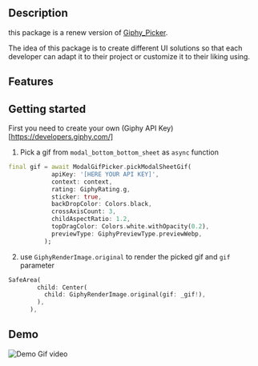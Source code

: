 ## Description
this package is a renew version of [Giphy_Picker](https://pub.dev/packages/giphy_picker).

The idea of this package is to create different UI solutions so that each developer can adapt it to their project or customize it to their liking using.

## Features


## Getting started

First you need to create your own (Giphy API Key)[https://developers.giphy.com/]

1) Pick a gif from `modal_bottom_bottom_sheet` as `async` function
```dart
final gif = await ModalGifPicker.pickModalSheetGif(
            apiKey: '[HERE YOUR API KEY]',
            context: context,
            rating: GiphyRating.g,
            sticker: true,
            backDropColor: Colors.black,
            crossAxisCount: 3,
            childAspectRatio: 1.2,
            topDragColor: Colors.white.withOpacity(0.2),
            previewType: GiphyPreviewType.previewWebp,
          );

```

2) use `GiphyRenderImage.original` to render the picked gif and `gif` parameter
```dart
SafeArea(
        child: Center(
          child: GiphyRenderImage.original(gif: _gif!),
        ),
      ),
```

## Demo
![Demo Gif video](https://github.com/camilo1498/modal_gif_picker/blob/main/screenshots/giphydemo.gif)
